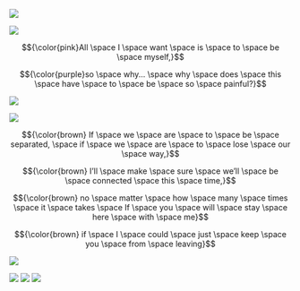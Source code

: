 ![](https://64.media.tumblr.com/828565f8d4e2244fb0c4bb2f3e892168/d3180c09f981faaf-d7/s1280x1920/f90b71bf8276b86e548d0e724aa1247edccf9295.pnj)

![](https://media1.tenor.com/m/kYkzinK5b0MAAAAC/mizuki-akiyama-mizuki-de-suni.gif)


$${\color{pink}All \space I \space want \space is \space to \space be \space myself,}$$

$${\color{purple}so \space why... \space why \space does \space this \space have \space to \space be \space so \space painful?}$$

![](https://64.media.tumblr.com/9befe37851f16065d4b068507c4a388a/651e341667a0c09f-29/s1280x1920/0c7b24298d1b91a6a7826d3c50bc9941d5902e4c.pnj)

![](https://media1.tenor.com/m/pL8TCGNyt_AAAAAd/lower-ones-eyes-ena-shinonome.gif)

$${\color{brown} If \space we \space are \space to \space be \space separated, \space if \space we \space are \space to \space lose \space our \space way,}$$

$${\color{brown} I’ll \space make \space sure \space we’ll \space be \space connected \space this \space time,}$$

$${\color{brown} no \space matter \space how \space many \space times \space it \space takes \space If \space you \space will \space stay \space here \space with \space me}$$

$${\color{brown} if \space I \space could \space just \space keep \space you \space from \space leaving}$$

![](https://64.media.tumblr.com/1848266d03fe98420589566ddc056e5a/d3180c09f981faaf-13/s1280x1920/c56ab0763000b3711a8dc46438470e3c306b2cb8.pnj)


![](https://64.media.tumblr.com/fa07998217787e1042ffec1443ba51b1/ec62663de96c7c03-a3/s100x200/e9ca557a96d7c5d4b9184f9691f4501db4ee679e.pnj) ![](https://64.media.tumblr.com/daee87bd5b13b5b88bf495cff0617c0d/ec62663de96c7c03-fe/s100x200/8faf7a09c3939304ddf4a11dffc2c6139373e954.pnj) ![](https://64.media.tumblr.com/53722913c6824351b3fa140321f608c4/ec62663de96c7c03-be/s100x200/b9673504b27cf3d200eed2f32367973087c2ba63.pnj)
